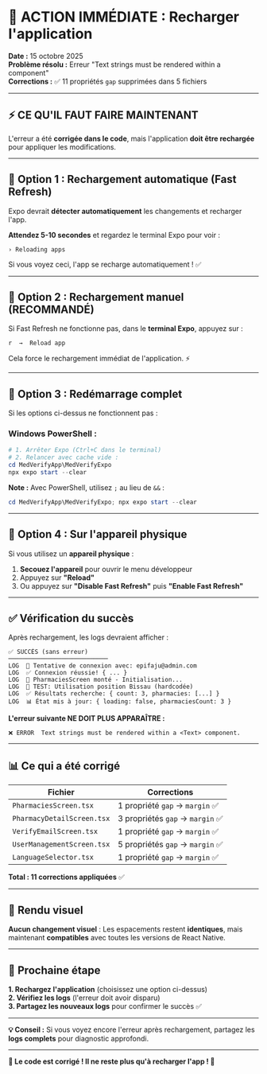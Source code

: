 # 🚨 ACTION IMMÉDIATE : Recharger l'application

**Date :** 15 octobre 2025  
**Problème résolu :** Erreur "Text strings must be rendered within a <Text> component"  
**Corrections :** ✅ 11 propriétés `gap` supprimées dans 5 fichiers

---

## ⚡ CE QU'IL FAUT FAIRE MAINTENANT

L'erreur a été **corrigée dans le code**, mais l'application **doit être rechargée** pour appliquer les modifications.

---

## 🎯 Option 1 : Rechargement automatique (Fast Refresh)

Expo devrait **détecter automatiquement** les changements et recharger l'app.

**Attendez 5-10 secondes** et regardez le terminal Expo pour voir :

```
› Reloading apps
```

Si vous voyez ceci, l'app se recharge automatiquement ! ✅

---

## 🎯 Option 2 : Rechargement manuel (RECOMMANDÉ)

Si Fast Refresh ne fonctionne pas, dans le **terminal Expo**, appuyez sur :

```
r  →  Reload app
```

Cela force le rechargement immédiat de l'application. ⚡

---

## 🎯 Option 3 : Redémarrage complet

Si les options ci-dessus ne fonctionnent pas :

### Windows PowerShell :

```powershell
# 1. Arrêter Expo (Ctrl+C dans le terminal)
# 2. Relancer avec cache vide :
cd MedVerifyApp\MedVerifyExpo
npx expo start --clear
```

**Note :** Avec PowerShell, utilisez `;` au lieu de `&&` :

```powershell
cd MedVerifyApp\MedVerifyExpo; npx expo start --clear
```

---

## 🎯 Option 4 : Sur l'appareil physique

Si vous utilisez un **appareil physique** :

1. **Secouez l'appareil** pour ouvrir le menu développeur
2. Appuyez sur **"Reload"**
3. Ou appuyez sur **"Disable Fast Refresh"** puis **"Enable Fast Refresh"**

---

## ✅ Vérification du succès

Après rechargement, les logs devraient afficher :

```
✅ SUCCÈS (sans erreur)
────────────────────────────
LOG  🔐 Tentative de connexion avec: epifaju@admin.com
LOG  ✅ Connexion réussie! { ... }
LOG  🏥 PharmaciesScreen monté - Initialisation...
LOG  🧪 TEST: Utilisation position Bissau (hardcodée)
LOG  ✅ Résultats recherche: { count: 3, pharmacies: [...] }
LOG  📊 État mis à jour: { loading: false, pharmaciesCount: 3 }
```

**L'erreur suivante NE DOIT PLUS APPARAÎTRE :**

```
❌ ERROR  Text strings must be rendered within a <Text> component.
```

---

## 📊 Ce qui a été corrigé

| Fichier                    | Corrections                      |
| -------------------------- | -------------------------------- |
| `PharmaciesScreen.tsx`     | 1 propriété `gap` → `margin` ✅  |
| `PharmacyDetailScreen.tsx` | 3 propriétés `gap` → `margin` ✅ |
| `VerifyEmailScreen.tsx`    | 1 propriété `gap` → `margin` ✅  |
| `UserManagementScreen.tsx` | 5 propriétés `gap` → `margin` ✅ |
| `LanguageSelector.tsx`     | 1 propriété `gap` → `margin` ✅  |

**Total : 11 corrections appliquées** ✅

---

## 🎨 Rendu visuel

**Aucun changement visuel** : Les espacements restent **identiques**, mais maintenant **compatibles** avec toutes les versions de React Native.

---

## 🚀 Prochaine étape

**1. Rechargez l'application** (choisissez une option ci-dessus)  
**2. Vérifiez les logs** (l'erreur doit avoir disparu)  
**3. Partagez les nouveaux logs** pour confirmer le succès ✅

---

**💡 Conseil :** Si vous voyez encore l'erreur après rechargement, partagez les **logs complets** pour diagnostic approfondi.

---

**🎉 Le code est corrigé ! Il ne reste plus qu'à recharger l'app ! 🚀**

